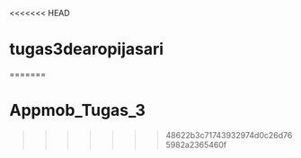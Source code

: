 <<<<<<< HEAD
# tugas3dearopijasari
=======
# Appmob_Tugas_3
>>>>>>> 48622b3c71743932974d0c26d765982a2365460f
